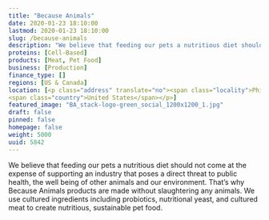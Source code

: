 ```yaml
---
title: "Because Animals"
date: 2020-01-23 18:10:00
lastmod: 2020-01-23 18:10:00
slug: /because-animals
description: "We believe that feeding our pets a nutritious diet should not come at the expense of supporting an industry that poses a direct threat to public health, the well being of other animals and our environment. That’s why Because Animals products are made without slaughtering any animals. We use cultured ingredients including probiotics, nutritional yeast, and cultured meat to create nutritious, sustainable pet food."
proteins: [Cell-Based]
products: [Meat, Pet Food]
business: [Production]
finance_type: []
regions: [US & Canada]
location: [<p class="address" translate="no"><span class="locality">Philadelphia</span>,<br>
<span class="country">United States</span></p>]
featured_image: "BA_stack-logo-green_social_1200x1200_1.jpg"
draft: false
pinned: false
homepage: false
weight: 5000
uuid: 5842
---
```

<p>We believe that feeding our pets a nutritious diet should not come at the expense of supporting an industry that poses a direct threat to public health, the well being of other animals and our environment. That’s why Because Animals products are made without slaughtering any animals. We use cultured ingredients including probiotics, nutritional yeast, and cultured meat to create nutritious, sustainable pet food.</p>

